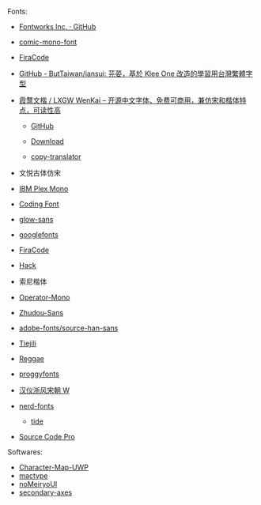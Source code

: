 Fonts:

- [Fontworks Inc. · GitHub](https://github.com/fontworks-fonts/)

- [comic-mono-font](https://github.com/dtinth/comic-mono-font)

- [FiraCode](https://github.com/tonsky/FiraCode)

- [GitHub - ButTaiwan/iansui: 芫荽，基於 Klee One 改造的學習用台灣繁體字型](https://github.com/ButTaiwan/iansui)

- [霞鹜文楷 / LXGW WenKai – 开源中文字体、免费可商用，兼仿宋和楷体特点，可读性高](https://www.appinn.com/lxgw-wenkai/)
  
  - [GitHub](https://github.com/lxgw/LxgwWenKai)
  
  - [Download](https://github.com/lxgw/LxgwWenKai)
  
  - [copy-translator](https://github.com/zu1k/copy-translator)

- 文悦古体仿宋

- [IBM Plex Mono](https://www.ibm.com/plex/)

- [Coding Font](https://www.codingfont.com/)

- [glow-sans](https://github.com/welai/glow-sans)

- [googlefonts](https://github.com/googlefonts)

- [FiraCode](https://github.com/tonsky/FiraCode)

- [Hack](https://github.com/source-foundry/Hack)

- 索尼楷体

- [Operator-Mono](https://github.com/keyding/Operator-Mono)

- [Zhudou-Sans](https://github.com/Buernia/Zhudou-Sans)

- [adobe-fonts/source-han-sans](https://github.com/adobe-fonts/source-han-sans)

- [Tiejili](https://github.com/Buernia/Tiejili)

- [Reggae](https://github.com/fontworks-fonts/Reggae)

- [proggyfonts](https://github.com/bluescan/proggyfonts)

- [汉仪浙风宋朝 W](https://www.hanyi.com.cn/productdetail?id=9143&type=0)

- [nerd-fonts](https://github.com/ryanoasis/nerd-fonts)
  
  - [tide](https://github.com/IlanCosman/tide)

- [Source Code Pro](https://github.com/adobe-fonts/source-code-pro)

Softwares:

- [Character-Map-UWP](https://github.com/character-map-uwp/Character-Map-UWP)
- [mactype](https://github.com/snowie2000/mactype)
- [noMeiryoUI](https://github.com/Tatsu-syo/noMeiryoUI)
- [secondary-axes](https://github.com/welai/secondary-axes)
